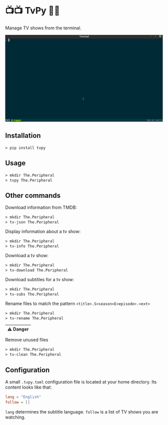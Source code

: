 # 📺📺 TvPy 🥧🥧

Manage TV shows from the terminal.

![demo](https://github.com/gkutiel/tvpy/raw/1a6686c863a74e1c8dd66b4f9087de2f8a349c61/demo.gif)

## Installation
```shell
> pip install tvpy
```

## Usage
```shell
> mkdir The.Peripheral 
> tvpy The.Peripheral 
```

## Other commands
Download information from TMDB:
```shell
> mkdir The.Peripheral 
> tv-json The.Peripheral
```

Display information about a tv show:
```shell
> mkdir The.Peripheral 
> tv-info The.Peripheral
```

Download a tv show:
```shell
> mkdir The.Peripheral 
> tv-download The.Peripheral
```

Download subtitles for a tv show:
```shell
> mkdir The.Peripheral 
> tv-subs The.Peripheral
```

Rename files to match the pattern `<title>.S<season>E<episode>.<ext>`
```shell
> mkdir The.Peripheral 
> tv-rename The.Peripheral
```

| ⚠️ Danger |
|----------|
Remove unused files
```shell
> mkdir The.Peripheral 
> tv-clean The.Peripheral
```

## Configuration
A small `.tvpy.toml` configuration file is located at your home directory.
Its content looks like that:
```toml
lang = "English"
follow = []
```
`lang` determines the subtitle language.
`follow` is a list of TV shows you are watching.